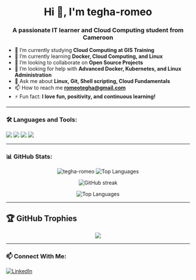 <h1 align="center">Hi 👋, I'm tegha-romeo</h1>
<h3 align="center">A passionate IT learner and Cloud Computing student from Cameroon</h3>

- 🔭 I’m currently studying **Cloud Computing at GIS Training**
- 🌱 I’m currently learning **Docker, Cloud Computing, and Linux**
- 👯 I’m looking to collaborate on **Open Source Projects**
- 🤝 I’m looking for help with **Advanced Docker, Kubernetes, and Linux Administration**
- 💬 Ask me about **Linux, Git, Shell scripting, Cloud Fundamentals**
- 📫 How to reach me **[romeotegha@gmail.com](mail.romeotegha@gmail.com)**
- ⚡ Fun fact: **I love fun, positivity, and continuous learning!**

---

### 🛠️ Languages and Tools:

<p align="left">
  <a href="https://www.gnu.org/software/bash/" target="_blank"><img src="https://img.shields.io/badge/Bash-4EAA25?style=for-the-badge&logo=gnu-bash&logoColor=white"/></a>
  <a href="https://www.linux.org/" target="_blank"><img src="https://img.shields.io/badge/Linux-FCC624?style=for-the-badge&logo=linux&logoColor=black"/></a>
  <a href="https://www.docker.com/" target="_blank"><img src="https://img.shields.io/badge/Docker-2496ED?style=for-the-badge&logo=docker&logoColor=white"/></a>
  <a href="https://git-scm.com/" target="_blank"><img src="https://img.shields.io/badge/Git-F05032?style=for-the-badge&logo=git&logoColor=white"/></a>
</p>

---

### 📊 GitHub Stats:

<p align="center">
  <img src="https://github-readme-stats.vercel.app/api?username=tegha-romeo&show_icons=true&theme=radical" alt="tegha-romeo" />
  <img src="https://github-readme-stats.vercel.app/api/top-langs/?username=tegha-romeo&layout=compact&theme=radical" alt="Top Languages" />
</p>

<p align="center">
  <img src="https://github-readme-streak-stats.herokuapp.com/?user=tegha-romeo&theme=radical" alt="GitHub streak"/>
</p>


<p align="center">
  <img src="https://github-readme-stats.vercel.app/api/top-langs/?username=tegha-romeo&layout=compact&theme=radical" alt="Top Languages"/>
</p>

---

## 🏆 GitHub Trophies
<p align="center">
  <img src="https://github-profile-trophy.vercel.app/?username=tegha-romeo&theme=radical&margin-w=15&margin-h=15"/>
</p>


---

### 📫 Connect With Me:

<p align="left">
<a href="https://www.linkedin.com/in/romeo-dze-tegha-1375b6341/" target="blank"><img src="https://img.shields.io/badge/LinkedIn-0A66C2?style=for-the-badge&logo=linkedin&logoColor=white" alt="LinkedIn" /></a>
</p>


